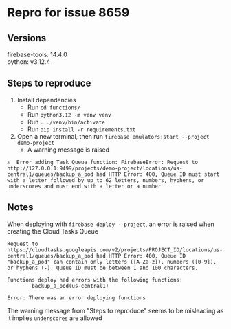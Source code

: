 # Repro for issue 8659

## Versions

firebase-tools: 14.4.0<br>
python: v3.12.4<br>

## Steps to reproduce

1. Install dependencies
   - Run `cd functions/`
   - Run `python3.12 -m venv venv`
   - Run `. ./venv/bin/activate`
   - Run `pip install -r requirements.txt`
2. Open a new terminal, then run `firebase emulators:start --project demo-project`
   - A warning message is raised

```
⚠  Error adding Task Queue function: FirebaseError: Request to http://127.0.0.1:9499/projects/demo-project/locations/us-central1/queues/backup_a_pod had HTTP Error: 400, Queue ID must start with a letter followed by up to 62 letters, numbers, hyphens, or underscores and must end with a letter or a number
```

## Notes

When deploying with `firebase deploy --project`, an error is raised when creating the Cloud Tasks Queue

```
Request to https://cloudtasks.googleapis.com/v2/projects/PROJECT_ID/locations/us-central1/queues/backup_a_pod had HTTP Error: 400, Queue ID "backup_a_pod" can contain only letters ([A-Za-z]), numbers ([0-9]), or hyphens (-). Queue ID must be between 1 and 100 characters.

Functions deploy had errors with the following functions:
        backup_a_pod(us-central1)

Error: There was an error deploying functions
```

The warning message from "Steps to reproduce" seems to be misleading as it implies `underscores` are allowed
